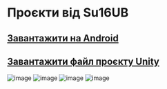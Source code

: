 # Проєкти від Su16UB

## [Завантажити на Android](Su06UB02CatPlatformer.apk)

## [Завантажити файл проєкту Unity](Su06UB02CatPlatformer.unitypackage)

![image](https://github.com/robocode-pb/RC2024/assets/172953581/7a9f6398-bea4-42cd-a572-4bfeb3ae5584)
![image](https://github.com/robocode-pb/RC2024/assets/172953581/7f1b8d1b-ff71-429f-b32a-9978a3ff33e2)
![image](https://github.com/robocode-pb/RC2024/assets/172953581/476a1a62-673f-47bb-b336-43009b84ed99)
![image](https://github.com/robocode-pb/RC2024/assets/172953581/7005925f-fbc7-4c64-a424-50838aef2e24)

